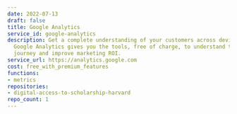 ```yaml
---
date: 2022-07-13
draft: false
title: Google Analytics
service_id: google-analytics
description: Get a complete understanding of your customers across devices and platforms.
  Google Analytics gives you the tools, free of charge, to understand the customer
  journey and improve marketing ROI.
service_url: https://analytics.google.com
cost: free_with_premium_features
functions:
- metrics
repositories:
- digital-access-to-scholarship-harvard
repo_count: 1
---
```



